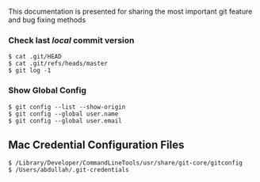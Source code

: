 This documentation is presented for sharing the most important git feature and bug fixing methods

### **Check last *local* commit version**

```shell
$ cat .git/HEAD
$ cat .git/refs/heads/master
$ git log -1
```
### **Show Global Config**

```shell
$ git config --list --show-origin
$ git config --global user.name
$ git config --global user.email
```

## **Mac Credential Configuration Files**

```shell
$ /Library/Developer/CommandLineTools/usr/share/git-core/gitconfig
$ /Users/abdullah/.git-credentials
``` 